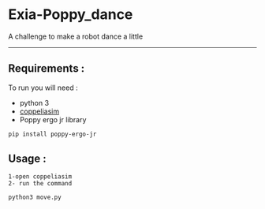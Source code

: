 # Exia-Poppy_dance
A challenge to make a robot dance a little

---


## Requirements :
To run you will need :
- python 3
- [coppeliasim](https://www.coppeliarobotics.com/downloads) 
- Poppy ergo jr library

```bash
pip install poppy-ergo-jr
```

## Usage :
    1-open coppeliasim
    2- run the command
```bash
python3 move.py
```